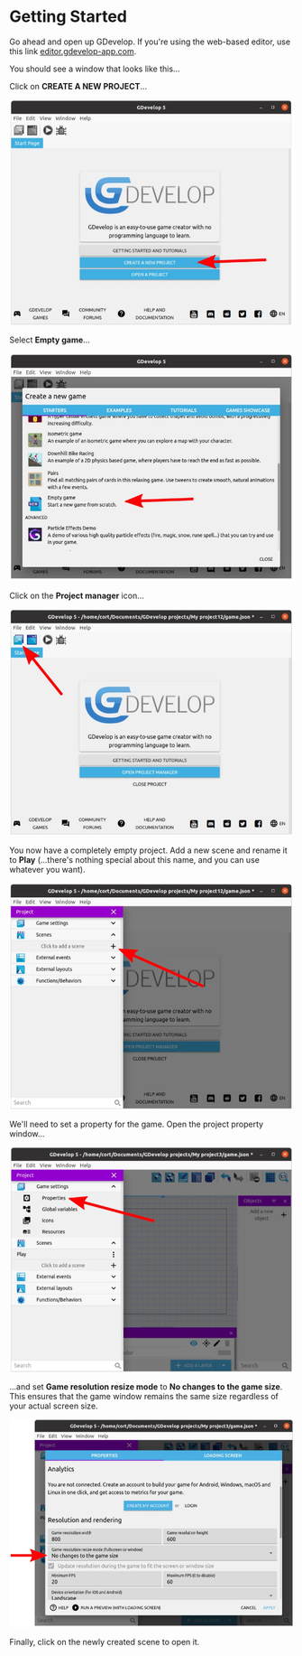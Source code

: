 # Getting Started

Go ahead and open up GDevelop. If you're using the web-based editor, use this link [editor.gdevelop-app.com](https://editor.gdevelop-app.com).

You should see a window that looks like this...

Click on **CREATE A NEW PROJECT**...

![](images/newProject.jpg)

Select **Empty game**...

![](images/emptyGame.jpg)

Click on the **Project manager** icon...

![](images/projectManager.jpg)

You now have a completely empty project. Add a new scene and rename it to **Play** (...there's nothing special about this name, and you can use whatever you want).

![](images/newScene.jpg)

We'll need to set a property for the game.
Open the project property window...

![](images/projectProperties.jpg)

...and set **Game resolution resize mode** to **No changes to the game size**.
This ensures that the game window remains the same size regardless of your actual screen size.

![](images/projectPropertiesWindow.jpg)

Finally, click on the newly created scene to open it.